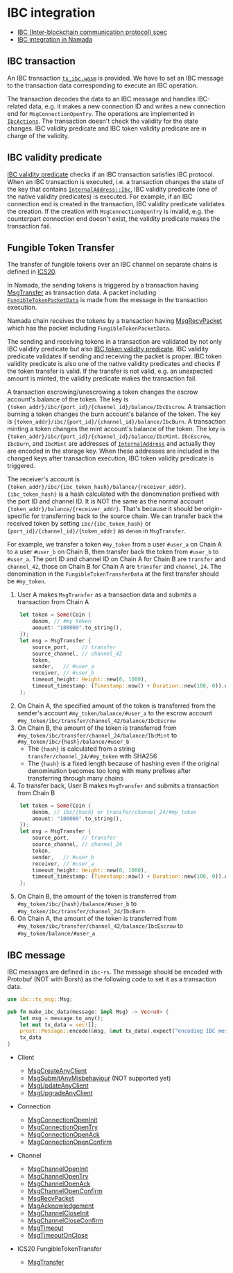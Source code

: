# IBC integration

* [IBC (Inter-blockchain communication protocol) spec](https://github.com/cosmos/ibc)
* [IBC integration in Namada](https://github.com/anoma/namada/blob/yuji/design_ibc/docs/src/explore/design/ledger/ibc.md)

## IBC transaction
An IBC transaction [`tx_ibc.wasm`](https://github.com/anoma/namada/blob/e3c2bd0b463b35d66fcc6d2643fd0e6509e03d99/wasm/wasm_source/src/tx_ibc.rs) is provided. We have to set an IBC message to the transaction data corresponding to execute an IBC operation.

The transaction decodes the data to an IBC message and handles IBC-related data, e.g. it makes a new connection ID and writes a new connection end for `MsgConnectionOpenTry`. The operations are implemented in [`IbcActions`](https://github.com/anoma/namada/blob/e3c2bd0b463b35d66fcc6d2643fd0e6509e03d99/core/src/ledger/ibc/actions.rs). The transaction doesn't check the validity for the state changes. IBC validity predicate and IBC token validity predicate are in charge of the validity.

## IBC validity predicate
[IBC validity predicate](https://github.com/anoma/namada/blob/e3c2bd0b463b35d66fcc6d2643fd0e6509e03d99/shared/src/ledger/ibc/vp/mod.rs) checks if an IBC transaction satisfies IBC protocol. When an IBC transaction is executed, i.e. a transaction changes the state of the key that contains [`InternalAddress::Ibc`](https://github.com/anoma/namada/blob/e3c2bd0b463b35d66fcc6d2643fd0e6509e03d99/core/src/types/address.rs#L446), IBC validity predicate (one of the native validity predicates) is executed. For example, if an IBC connection end is created in the transaction, IBC validity predicate validates the creation. If the creation with `MsgConnectionOpenTry` is invalid, e.g. the counterpart connection end doesn't exist, the validity predicate makes the transaction fail.

## Fungible Token Transfer
The transfer of fungible tokens over an IBC channel on separate chains is defined in [ICS20](https://github.com/cosmos/ibc/blob/master/spec/app/ics-020-fungible-token-transfer/README.md).

In Namada, the sending tokens is triggered by a transaction having [MsgTransfer](https://github.com/informalsystems/ibc-rs/blob/0a952b295dbcf67bcabb79ce57ce92c9c8d7e5c6/modules/src/applications/ics20_fungible_token_transfer/msgs/transfer.rs#L20-L37) as transaction data. A packet including [`FungibleTokenPacketData`](https://github.com/anoma/namada/blob/e3c2bd0b463b35d66fcc6d2643fd0e6509e03d99/core/src/ledger/ibc/data.rs#L392) is made from the message in the transaction execution.

Namada chain receives the tokens by a transaction having [MsgRecvPacket](https://github.com/informalsystems/ibc-rs/blob/0a952b295dbcf67bcabb79ce57ce92c9c8d7e5c6/modules/src/core/ics04_channel/msgs/recv_packet.rs#L19-L23) which has the packet including `FungibleTokenPacketData`.

The sending and receiving tokens in a transaction are validated by not only IBC validity predicate but also [IBC token validity predicate](https://github.com/anoma/namada/blob/e3c2bd0b463b35d66fcc6d2643fd0e6509e03d99/shared/src/ledger/ibc/vp/token.rs). IBC validity predicate validates if sending and receiving the packet is proper. IBC token validity predicate is also one of the native validity predicates and checks if the token transfer is valid. If the transfer is not valid, e.g. an unexpected amount is minted, the validity predicate makes the transaction fail.

A transaction escrowing/unescrowing a token changes the escrow account's balance of the token. The key is `{token_addr}/ibc/{port_id}/{channel_id}/balance/IbcEscrow`. A transaction burning a token changes the burn account's balance of the token. The key is `{token_addr}/ibc/{port_id}/{channel_id}/balance/IbcBurn`. A transaction minting a token changes the mint account's balance of the token. The key is `{token_addr}/ibc/{port_id}/{channel_id}/balance/IbcMint`. `IbcEscrow`, `IbcBurn`, and `IbcMint` are addresses of [`InternalAddress`](https://github.com/anoma/namada/blob/e3c2bd0b463b35d66fcc6d2643fd0e6509e03d99/core/src/types/address.rs#L446) and actually they are encoded in the storage key. When these addresses are included in the changed keys after transaction execution, IBC token validity predicate is triggered.

The receiver's account is `{token_addr}/ibc/{ibc_token_hash}/balance/{receiver_addr}`. `{ibc_token_hash}` is a hash calculated with the denomination prefixed with the port ID and channel ID. It is NOT the same as the normal account `{token_addr}/balance/{receiver_addr}`. That's because it should be origin-specific for transferring back to the source chain. We can transfer back the received token by setting `ibc/{ibc_token_hash}` or `{port_id}/{channel_id}/{token_addr}` as `denom` in `MsgTransfer`.

For example, we transfer a token `#my_token` from a user `#user_a` on Chain A to a user `#user_b` on Chain B, then transfer back the token from `#user_b` to `#user_a`. The port ID and channel ID on Chain A for Chain B are `transfer` and `channel_42`, those on Chain B for Chain A are `transfer` and `channel_24`. The denomination in the `FungibleTokenTransferData` at the first transfer should be `#my_token`.
1. User A makes `MsgTransfer` as a transaction data and submits a transaction from Chain A
```rust
    let token = Some(Coin {
        denom, // #my_token
        amount: "100000".to_string(),
    });
    let msg = MsgTransfer {
        source_port,    // transfer
        source_channel, // channel_42
        token,
        sender,   // #user_a
        receiver, // #user_b
        timeout_height: Height::new(0, 1000),
        timeout_timestamp: (Timestamp::now() + Duration::new(100, 0)).unwrap(),
    };
```
2. On Chain A, the specified amount of the token is transferred from the sender's account `#my_token/balance/#user_a` to the escrow account `#my_token/ibc/transfer/channel_42/balance/IbcEscrow`
3. On Chain B, the amount of the token is transferred from `#my_token/ibc/transfer/channel_24/balance/IbcMint` to `#my_token/ibc/{hash}/balance/#user_b`
    - The `{hash}` is calculated from a string `transfer/channel_24/#my_token` with SHA256
    - The `{hash}` is a fixed length because of hashing even if the original denomination becomes too long with many prefixes after transferring through many chains
4. To transfer back, User B makes `MsgTransfer` and submits a transaction from Chain B
```rust
    let token = Some(Coin {
        denom, // ibc/{hash} or transfer/channel_24/#my_token
        amount: "100000".to_string(),
    });
    let msg = MsgTransfer {
        source_port,    // transfer
        source_channel, // channel_24
        token,
        sender,   // #user_b
        receiver, // #user_a
        timeout_height: Height::new(0, 1000),
        timeout_timestamp: (Timestamp::now() + Duration::new(100, 0)).unwrap(),
    };
```
5. On Chain B, the amount of the token is transferred from `#my_token/ibc/{hash}/balance/#user_b` to `#my_token/ibc/transfer/channel_24/IbcBurn`
6. On Chain A, the amount of the token is transferred from `#my_token/ibc/transfer/channel_42/balance/IbcEscrow` to `#my_token/balance/#user_a`

## IBC message

IBC messages are defined in `ibc-rs`. The message should be encoded with Protobuf (NOT with Borsh) as the following code to set it as a transaction data.

```rust
use ibc::tx_msg::Msg;

pub fn make_ibc_data(message: impl Msg) -> Vec<u8> {
    let msg = message.to_any();
    let mut tx_data = vec![];
    prost::Message::encode(&msg, &mut tx_data).expect("encoding IBC message shouldn't fail");
    tx_data
}
```

* Client
  - [MsgCreateAnyClient](https://github.com/informalsystems/ibc-rs/blob/5ddec6d2571b1376de7d9ebe7e353b3cd726c2d3/modules/src/core/ics02_client/msgs/create_client.rs#L19-L23)
  - [MsgSubmitAnyMisbehaviour](https://github.com/informalsystems/ibc-rs/blob/1448a2bbc817da10b183b8479548a12344ba0e9c/modules/src/core/ics02_client/msgs/misbehavior.rs#L17-L24) (NOT supported yet)
  - [MsgUpdateAnyClient](https://github.com/informalsystems/ibc-rs/blob/5ddec6d2571b1376de7d9ebe7e353b3cd726c2d3/modules/src/core/ics02_client/msgs/update_client.rs#L20-L24)
  - [MsgUpgradeAnyClient](https://github.com/informalsystems/ibc-rs/blob/1448a2bbc817da10b183b8479548a12344ba0e9c/modules/src/core/ics02_client/msgs/upgrade_client.rs#L24-L31)

* Connection
  - [MsgConnectionOpenInit](https://github.com/informalsystems/ibc-rs/blob/1448a2bbc817da10b183b8479548a12344ba0e9c/modules/src/core/ics03_connection/msgs/conn_open_init.rs#L21-L27)
  - [MsgConnectionOpenTry](https://github.com/informalsystems/ibc-rs/blob/1448a2bbc817da10b183b8479548a12344ba0e9c/modules/src/core/ics03_connection/msgs/conn_open_try.rs#L29-L38)
  - [MsgConnectionOpenAck](https://github.com/informalsystems/ibc-rs/blob/1448a2bbc817da10b183b8479548a12344ba0e9c/modules/src/core/ics03_connection/msgs/conn_open_ack.rs#L20-L27)
  - [MsgConnectionOpenConfirm](https://github.com/informalsystems/ibc-rs/blob/1448a2bbc817da10b183b8479548a12344ba0e9c/modules/src/core/ics03_connection/msgs/conn_open_confirm.rs#L19-L23)

* Channel
  - [MsgChannelOpenInit](https://github.com/informalsystems/ibc-rs/blob/1448a2bbc817da10b183b8479548a12344ba0e9c/modules/src/core/ics04_channel/msgs/chan_open_init.rs#L17-L21)
  - [MsgChannelOpenTry](https://github.com/informalsystems/ibc-rs/blob/1448a2bbc817da10b183b8479548a12344ba0e9c/modules/src/core/ics04_channel/msgs/chan_open_try.rs#L22-L29)
  - [MsgChannelOpenAck](https://github.com/informalsystems/ibc-rs/blob/1448a2bbc817da10b183b8479548a12344ba0e9c/modules/src/core/ics04_channel/msgs/chan_open_ack.rs#L18-L25)
  - [MsgChannelOpenConfirm](https://github.com/informalsystems/ibc-rs/blob/1448a2bbc817da10b183b8479548a12344ba0e9c/modules/src/core/ics04_channel/msgs/chan_open_confirm.rs#L18-L23)
  - [MsgRecvPacket](https://github.com/informalsystems/ibc-rs/blob/1448a2bbc817da10b183b8479548a12344ba0e9c/modules/src/core/ics04_channel/msgs/recv_packet.rs#L19-L23)
  - [MsgAcknowledgement](https://github.com/informalsystems/ibc-rs/blob/1448a2bbc817da10b183b8479548a12344ba0e9c/modules/src/core/ics04_channel/msgs/acknowledgement.rs#L19-L24)
  - [MsgChannelCloseInit](https://github.com/informalsystems/ibc-rs/blob/1448a2bbc817da10b183b8479548a12344ba0e9c/modules/src/core/ics04_channel/msgs/chan_close_init.rs#L18-L22)
  - [MsgChannelCloseConfirm](https://github.com/informalsystems/ibc-rs/blob/1448a2bbc817da10b183b8479548a12344ba0e9c/modules/src/core/ics04_channel/msgs/chan_close_confirm.rs#L20-L25)
  - [MsgTimeout](https://github.com/informalsystems/ibc-rs/blob/1448a2bbc817da10b183b8479548a12344ba0e9c/modules/src/core/ics04_channel/msgs/timeout.rs#L19-L24)
  - [MsgTimeoutOnClose](https://github.com/informalsystems/ibc-rs/blob/1448a2bbc817da10b183b8479548a12344ba0e9c/modules/src/core/ics04_channel/msgs/timeout_on_close.rs#L18-L23)

* ICS20 FungibleTokenTransfer
  - [MsgTransfer](https://github.com/informalsystems/ibc-rs/blob/1448a2bbc817da10b183b8479548a12344ba0e9c/modules/src/applications/ics20_fungible_token_transfer/msgs/transfer.rs#L20-L37)
